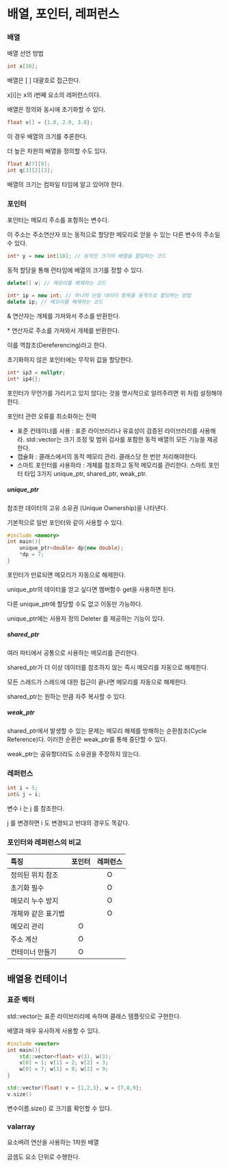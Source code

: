 <h1>배열, 포인터, 레퍼런스</h1>
<h3>배열</h3>
배열 선언 방법

```cpp
int x[10];
```
배열은 [ ] 대괄호로 접근한다.

x[i]는 x의 i번째 요소의 레퍼런스이다.

배열은 정의와 동시에 초기화할 수 있다.

```cpp
float v[] = {1.0, 2.0, 3.0};
```
이 경우 배열의 크기를 추론한다.

더 높은 차원의 배열을 정의할 수도 있다.

```cpp
float A[7][9];
int q[3][2][3];
```
배열의 크기는 컴파일 타임에 알고 있어야 한다.

<h3>포인터</h3>
포인터는 메모리 주소를 포함하는 변수다.

이 주소는 주소연산자 또는 동적으로 할당한 메모리로 얻을 수 있는 다른 변수의 주소일 수 있다.

```cpp
int* y = new int[10]; // 동적인 크기의 배열을 할당하는 코드
```

동적 할당을 통해 런타임에 배열의 크기를 정할 수 있다.

```cpp
delete[] v; // 메모리를 해제하는 코드
```

```cpp
int* ip = new int; // 하나의 단일 데이터 항목을 동적으로 할당하는 방법
delete ip; // 메모리를 해제하는 코드
```

& 연산자는 개체를 가져와서 주소를 반환한다.

\* 연산자로 주소를 가져와서 개체를 반환한다.

이를 역참조(Dereferencing)라고 한다.

초기화하지 않은 포인터에는 무작위 값을 할당한다.

```cpp
int* ip3 = nullptr;
int* ip4{};
```
포인터가 무언가를 가리키고 있지 않다는 것을 명시적으로 알려주려면 위 처럼 설정해야한다.

포인터 관련 오류를 최소화하는 전력
* 표준 컨테이너를 사용 : 표준 라이브러리나 유효성이 검증된 라이브러리를 사용해라.
std::vector는 크기 조정 및 범위 검사를 포함한 동적 배열의 모든 기능을 제공한다.
* 캡슐화 : 클래스에서의 동적 메모리 관리. 클래스당 한 번만 처리해야한다.
* 스마트 포인터를 사용하라 : 개체를 참조하고 동적 메모리를 관리한다. 스마트 포인터 타입 3가지 unique_ptr, shared_ptr, weak_ptr. 

<h5>unique_ptr</h5>

참조한 데이터의 고유 소유권 (Unique Ownership)을 나타낸다.

기본적으로 일반 포인터와 같이 사용할 수 있다.

```cpp
#include <memory>
int main(){
    unique_ptr<double> dp{new double};
    *dp = 7;
}
```

포인터가 만료되면 메모리가 자동으로 해제한다.

unique_ptr의 데이터를 얻고 싶다면 멤버함수 get을 사용하면 된다.

다른 unique_ptr에 할당할 수도 없고 이동만 가능하다.

unique_ptr에는 사용자 정의 Deleter 를 제공하는 기능이 있다.

<h5>shared_ptr</h5>

여러 파티에서 공통으로 사용하는 메모리를 관리한다.

shared_ptr가 더 이상 데이터를 참조하지 않는 즉시 메모리를 자동으로 해제한다.

모든 스레드가 스레드에 대한 접근이 끝나면 메모리를 자동으로 해제한다.

shared_ptr는 원하는 만큼 자주 복사할 수 있다.

<h5>weak_ptr</h5>

shared_ptr에서 발생할 수 있는 문제는 메모리 해제를 방해하는 순환참조(Cycle Reference)다.
이러한 순환은 weak_ptr를 통해 중단할 수 있다.

weak_ptr는 공유항더라도 소유권을 주장하지 않는다.

<h3>레퍼런스</h3>

```cpp
int i = 5;
int& j = i;
```
변수 i 는 j 를 참조한다.

j 를 변경하면 i 도 변경되고 반대의 경우도 똑같다.

<h3>포인터와 레퍼런스의 비교</h3>

|특징|포인터|레퍼런스|
|:---|:---:|:---:|
|정의된 위치 참조||O|
|초기화 필수||O|
|메모리 누수 방지||O|
|개체와 같은 표기법||O|
|메모리 관리|O||
|주소 계산|O||
|컨테이너 만들기|O||

<h2>배열용 컨테이너</h2>
<h3>표준 벡터</h3>
std::vector는 표준 라이브러리에 속하며 클래스 템플릿으로 구현한다.

배열과 매우 유사하게 사용할 수 있다.

```cpp
#include <vector>
int main(){
    std::vector<float> v(3), w(3);
    v[0] = 1; v[1] = 2; v[2] = 3;
    w[0] = 7; w[1] = 8; w[2] = 9;
}
```

```cpp
std::vector(float) v = {1,2,3}, w = {7,8,9};
v.size()
```
변수이름.size() 로 크기를 확인할 수 있다.

<h3>valarray</h3>
요소벼려 연산을 사용하는 1차원 배열

곱셈도 요소 단위로 수행한다.